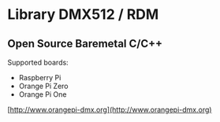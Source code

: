 # Library DMX512 / RDM
## Open Source Baremetal C/C++

Supported boards:

* Raspberry Pi 
* Orange Pi Zero
* Orange Pi One

[http://www.orangepi-dmx.org](http://www.orangepi-dmx.org)

